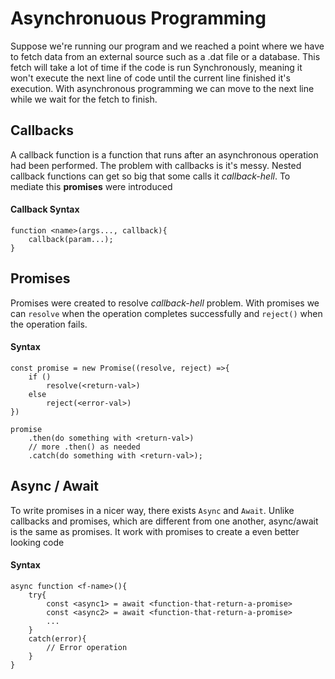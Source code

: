 # Asynchronuous Programming
Suppose we're running our program and we reached a point where we have to fetch data from an external source such as a .dat file or a database. This fetch will take a lot of time if the code is run Synchronously, meaning it won't execute the next line of code until the current line finished it's execution. With asynchronous programming we can move to the next line while we wait for the fetch to finish.

## Callbacks
A callback function is a function that runs after an asynchronous operation had been performed. The problem with callbacks is it's messy. Nested callback functions can get so big that some calls it _callback-hell_. To mediate this **promises** were introduced

#### Callback Syntax
```
function <name>(args..., callback){
    callback(param...);
}
```

## Promises
Promises were created to resolve _callback-hell_ problem. With promises we can `resolve` when the operation completes successfully and `reject()` when the operation fails.
#### Syntax
```
const promise = new Promise((resolve, reject) =>{
    if ()
        resolve(<return-val>)
    else
        reject(<error-val>)
})

promise
    .then(do something with <return-val>)
    // more .then() as needed
    .catch(do something with <return-val>);
```


## Async / Await
To write promises in a nicer way, there exists `Async` and `Await`. Unlike callbacks and promises, which are different from one another, async/await is the same as promises. It work with promises to create a even better looking code
#### Syntax
```
async function <f-name>(){
    try{
        const <async1> = await <function-that-return-a-promise>
        const <async2> = await <function-that-return-a-promise>
        ...
    }
    catch(error){
        // Error operation
    }
}
```
